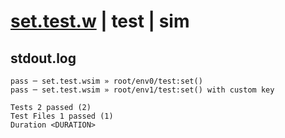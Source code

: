 # [set.test.w](../../../../../../examples/tests/sdk_tests/counter/set.test.w) | test | sim

## stdout.log
```log
pass ─ set.test.wsim » root/env0/test:set()                
pass ─ set.test.wsim » root/env1/test:set() with custom key
 
Tests 2 passed (2)
Test Files 1 passed (1)
Duration <DURATION>
```

